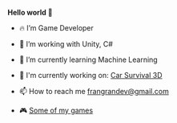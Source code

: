   <b>Hello world 👋</b>

- 🔥 I’m Game Developer
- 🔨 I’m working with Unity, C#
- 🎯 I’m currently learning Machine Learning
- 🌱 I'm currently working on: [Car Survival 3D](https://play.google.com/store/apps/details?id=com.butchersgames.carsmash3d)
- 📫 How to reach me frangrandev@gmail.com

- 🎮 [Some of my games](https://play.google.com/store/apps/developer?id=FranGran)
<!---
FranGranDev/FranGranDev is a ✨ special ✨ repository because its `README.md` (this file) appears on your GitHub profile.
You can click the Preview link to take a look at your changes.
--->
